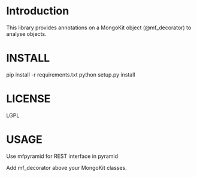 # Introduction

This library provides annotations on a MongoKit object (@mf_decorator) to
analyse objects.

# INSTALL

pip install -r requirements.txt
python setup.py install

# LICENSE

LGPL

# USAGE

Use mfpyramid for REST interface in pyramid


Add mf_decorator above your MongoKit classes.

